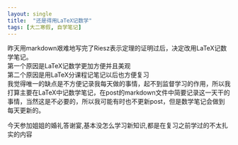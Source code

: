 ```yaml
---
layout: single
title:  "还是得用LaTeX记数学"
tags: [大二寒假, 自学笔记]
---
```

昨天用markdown艰难地写完了Riesz表示定理的证明过后，决定改用LaTeX记数学笔记。  
第一个原因是LaTeX记数学更加方便并且美观  
第二个原因是用LaTeX分课程记笔记以后也方便复习  
我觉得唯一的缺点是不方便记录我每天做的事情，起不到监督学习的作用，所以我打算主要在LaTeX中记数学笔记，在post的markdown文件中简要记录这一天干的事情，当然这是不必要的，所以我可能有时也不更新post，但是数学笔记会做到每天更新的。

今天参加姐姐的婚礼答谢宴,基本没怎么学习新知识,都是在复习之前学过的不太扎实的内容
